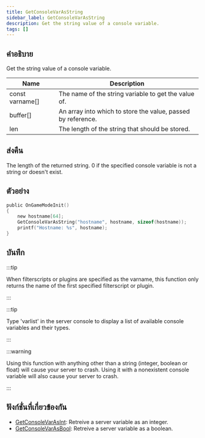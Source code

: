 ```yaml
---
title: GetConsoleVarAsString
sidebar_label: GetConsoleVarAsString
description: Get the string value of a console variable.
tags: []
---
```


## คำอธิบาย

Get the string value of a console variable.

| Name            | Description                                                  |
| --------------- | ------------------------------------------------------------ |
| const varname[] | The name of the string variable to get the value of.         |
| buffer[]        | An array into which to store the value, passed by reference. |
| len             | The length of the string that should be stored.              |

## ส่งคืน

The length of the returned string. 0 if the specified console variable is not a string or doesn't exist.

## ตัวอย่าง

```c
public OnGameModeInit()
{
    new hostname[64];
    GetConsoleVarAsString("hostname", hostname, sizeof(hostname));
    printf("Hostname: %s", hostname);
}
```

## บันทึก

:::tip

When filterscripts or plugins are specified as the varname, this function only returns the name of the first specified filterscript or plugin.

:::

:::tip

Type 'varlist' in the server console to display a list of available console variables and their types.

:::

:::warning

Using this function with anything other than a string (integer, boolean or float) will cause your server to crash. Using it with a nonexistent console variable will also cause your server to crash.

:::

## ฟังก์ชั่นที่เกี่ยวข้องกัน

- [GetConsoleVarAsInt](GetConsoleVarAsInt): Retreive a server variable as an integer.
- [GetConsoleVarAsBool](GetConsoleVarAsBool): Retreive a server variable as a boolean.
